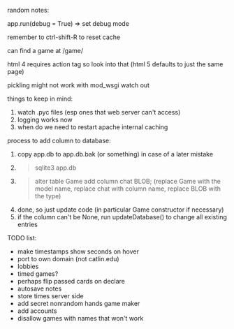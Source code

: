random notes:

app.run(debug = True) => set debug mode

remember to ctrl-shift-R to reset cache

can find a game at /game/<some string>

html 4 requires action tag so look into that
(html 5 defaults to just the same page)

pickling might not work with mod_wsgi watch out

things to keep in mind:
1. watch .pyc files (esp ones that web server can't access)
2. logging works now
3. when do we need to restart apache
   internal caching

process to add column to database:
1. copy app.db to app.db.bak (or something) in case of a later mistake
2. > sqlite3 app.db
3. > alter table Game add column chat BLOB;
   (replace Game with the model name, replace chat with column name, replace BLOB with the type)
4. done, so just update code (in particular Game constructor if necessary)
5. if the column can't be None, run updateDatabase() to change all existing entries

TODO list:
- make timestamps show seconds on hover
- port to own domain (not catlin.edu)
- lobbies
- timed games?
- perhaps flip passed cards on declare
- autosave notes
- store times server side
- add secret nonrandom hands game maker
- add accounts
- disallow games with names that won't work
